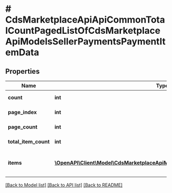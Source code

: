 # # CdsMarketplaceApiApiCommonTotalCountPagedListOfCdsMarketplaceApiModelsSellerPaymentsPaymentItemData

## Properties

Name | Type | Description | Notes
------------ | ------------- | ------------- | -------------
**count** | **int** | The current items count. | [optional] [readonly]
**page_index** | **int** | The one-based page index. | [optional] [readonly]
**page_count** | **int** | The page count. | [optional] [readonly]
**total_item_count** | **int** | The total items count. | [optional] [readonly]
**items** | [**\OpenAPI\Client\Model\CdsMarketplaceApiModelsSellerPaymentsPaymentItemData[]**](CdsMarketplaceApiModelsSellerPaymentsPaymentItemData.md) | Collection of &lt;typeparamref name&#x3D;\&quot;T\&quot; /&gt; items. | [optional] [readonly]

[[Back to Model list]](../../README.md#models) [[Back to API list]](../../README.md#endpoints) [[Back to README]](../../README.md)
